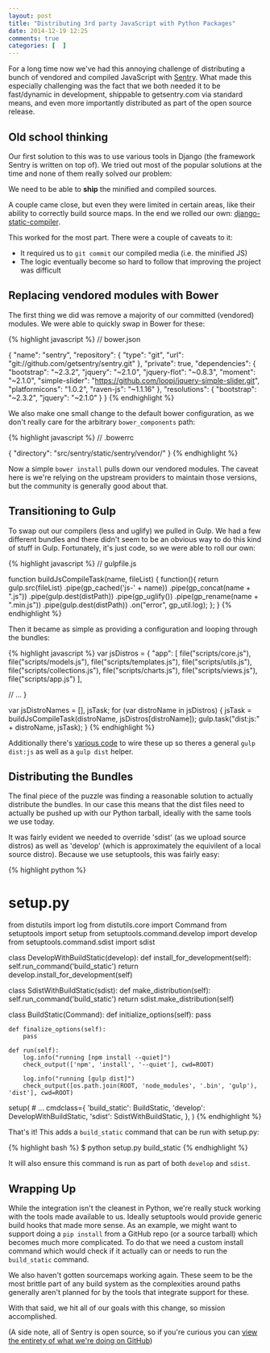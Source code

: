 ```yaml
---
layout: post
title: "Distributing 3rd party JavaScript with Python Packages"
date: 2014-12-19 12:25
comments: true
categories: [  ]
---
```


For a long time now we've had this annoying challenge of distributing a bunch of vendored and compiled JavaScript with [Sentry](https://www.getsentry.com). What made this especially challenging was the fact that we both needed it to be fast/dynamic in development, shippable to getsentry.com via standard means, and even more importantly distributed as part of the open source release.

Old school thinking
-------------------

Our first solution to this was to use various tools in Django (the framework Sentry is written on top of). We tried out most of the popular solutions at the time and none of them really solved our problem:

We need to be able to **ship** the minified and compiled sources.

A couple came close, but even they were limited in certain areas, like their ability to correctly build source maps. In the end we rolled our own: [django-static-compiler](https://github.com/dcramer/django-static-compiler).

This worked for the most part. There were a couple of caveats to it:

- It required us to ``git commit`` our compiled media (i.e. the minified JS)
- The logic eventually become so hard to follow that improving the project was difficult


Replacing vendored modules with Bower
-------------------------------------

The first thing we did was remove a majority of our committed (vendored) modules. We were able to quickly swap in Bower for these:

{% highlight javascript %}
// bower.json

{
  "name": "sentry",
  "repository": {
    "type": "git",
    "url": "git://github.com/getsentry/sentry.git"
  },
  "private": true,
  "dependencies": {
    "bootstrap": "~2.3.2",
    "jquery": "~2.1.0",
    "jquery-flot": "~0.8.3",
    "moment": "~2.1.0",
    "simple-slider": "https://github.com/loopj/jquery-simple-slider.git",
    "platformicons": "1.0.2",
    "raven-js": "~1.1.16"
  },
  "resolutions": {
    "bootstrap": "~2.3.2",
    "jquery": "~2.1.0"
  }
}
{% endhighlight %}

We also make one small change to the default bower configuration, as we don't really care for the arbitrary ``bower_components`` path:

{% highlight javascript %}
// .bowerrc

{
	"directory": "src/sentry/static/sentry/vendor/"
}
{% endhighlight %}

Now a simple ``bower install`` pulls down our vendored modules. The caveat here is we're relying on the upstream providers to maintain those versions, but the community is generally good about that.


Transitioning to Gulp
---------------------

To swap out our compilers (less and uglify) we pulled in Gulp. We had a few different bundles and there didn't seem to be an obvious way to do this kind of stuff in Gulp. Fortunately, it's just code, so we were able to roll our own:

{% highlight javascript %}
// gulpfile.js

function buildJsCompileTask(name, fileList) {
  function(){
    return gulp.src(fileList)
      .pipe(gp_cached('js-' + name))
      .pipe(gp_concat(name + ".js"))
      .pipe(gulp.dest(distPath))
      .pipe(gp_uglify())
      .pipe(gp_rename(name + ".min.js"))
      .pipe(gulp.dest(distPath))
      .on("error", gp_util.log);
  };
}
{% endhighlight %}

Then it became as simple as providing a configuration and looping through the bundles:

{% highlight javascript %}
var jsDistros = {
  "app": [
    file("scripts/core.js"),
    file("scripts/models.js"),
    file("scripts/templates.js"),
    file("scripts/utils.js"),
    file("scripts/collections.js"),
    file("scripts/charts.js"),
    file("scripts/views.js"),
    file("scripts/app.js")
  ],

  // ...
}

var jsDistroNames = [], jsTask;
for (var distroName in jsDistros) {
  jsTask = buildJsCompileTask(distroName, jsDistros[distroName]);
  gulp.task("dist:js:" + distroName, jsTask);
}
{% endhighlight %}

Additionally there's [various code](https://github.com/getsentry/sentry/blob/master/gulpfile.js) to wire these up so theres a general ``gulp dist:js`` as well as a ``gulp dist`` helper.

Distributing the Bundles
------------------------

The final piece of the puzzle was finding a reasonable solution to actually distribute the bundles. In our case this means that the dist files need to actually be pushed up with our Python tarball, ideally with the same tools we use today.

It was fairly evident we needed to override 'sdist' (as we upload source distros) as well as 'develop' (which is approximately the equivilent of a local source distro). Because we use setuptools, this was fairly easy:

{% highlight python %}
# setup.py

from distutils import log
from distutils.core import Command
from setuptools import setup
from setuptools.command.develop import develop
from setuptools.command.sdist import sdist


class DevelopWithBuildStatic(develop):
    def install_for_development(self):
        self.run_command('build_static')
        return develop.install_for_development(self)


class SdistWithBuildStatic(sdist):
    def make_distribution(self):
        self.run_command('build_static')
        return sdist.make_distribution(self)


class BuildStatic(Command):
    def initialize_options(self):
        pass

    def finalize_options(self):
        pass

    def run(self):
        log.info("running [npm install --quiet]")
        check_output(['npm', 'install', '--quiet'], cwd=ROOT)

        log.info("running [gulp dist]")
        check_output([os.path.join(ROOT, 'node_modules', '.bin', 'gulp'), 'dist'], cwd=ROOT)

setup(
	# ...
    cmdclass={
        'build_static': BuildStatic,
        'develop': DevelopWithBuildStatic,
        'sdist': SdistWithBuildStatic,
    },
)
{% endhighlight %}

That's it! This adds a ``build_static`` command that can be run with setup.py:

{% highlight bash %}
$ python setup.py build_static
{% endhighlight %}

It will also ensure this command is run as part of both ``develop`` and ``sdist``.


Wrapping Up
-----------

While the integration isn't the cleanest in Python, we're really stuck working with the tools made available to us. Ideally setuptools would provide generic build hooks that made more sense. As an example, we might want to support doing a ``pip install`` from a GitHub repo (or a source tarball) which becomes much more complicated. To do that we need a custom install command which would check if it actually can or needs to run the ``build_static`` command.

We also haven't gotten sourcemaps working again. These seem to be the most brittle part of any build system as the complexities around paths generally aren't planned for by the tools that integrate support for these.

With that said, we hit all of our goals with this change, so mission accomplished.

(A side note, all of Sentry is open source, so if you're curious you can [view the entirety of what we're doing on GitHub](https://github.com/getsentry/sentry))
